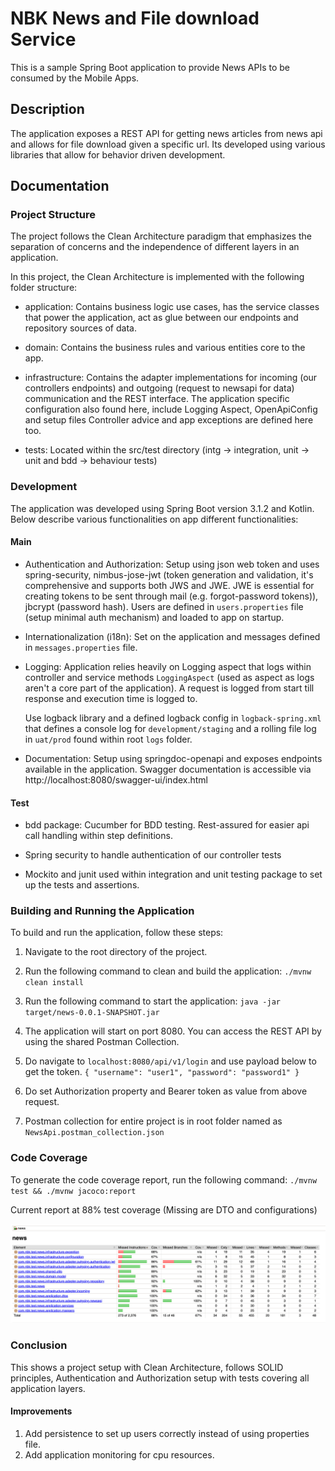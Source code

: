 # NBK News and File download Service

This is a sample Spring Boot application to provide News APIs to be consumed by the Mobile Apps.

## Description

The application exposes a REST API for getting news articles from news api and allows for file download given a specific
url. Its developed using various libraries that allow for behavior driven development.

## Documentation

### Project Structure

The project follows the Clean Architecture paradigm that emphasizes the separation of concerns and the independence of
different layers in an application. 

In this project, the Clean Architecture is implemented with the following folder structure:

* application: Contains business logic use cases, has the service classes that power the application, act as glue between our
  endpoints and repository sources of data.

* domain: Contains the business rules and various entities core to the app.

* infrastructure: Contains the adapter implementations for incoming (our controllers endpoints) and
  outgoing (request to newsapi for data) communication and the REST interface.
  The application specific configuration also found here, include Logging Aspect, OpenApiConfig and setup files
  Controller advice and app exceptions are defined here too.

* tests: Located within the src/test directory (intg -> integration, unit -> unit and bdd -> behaviour tests)


### Development

The application was developed using Spring Boot version 3.1.2 and Kotlin. Below describe various functionalities on app
different functionalities:

#### Main
* Authentication and Authorization: Setup using json web token and uses spring-security, nimbus-jose-jwt (token generation and 
  validation, it's comprehensive and supports both JWS and JWE. JWE is essential for creating tokens to be sent through mail
  (e.g. forgot-password tokens)), jbcrypt (password hash).
  Users are defined in `users.properties` file (setup minimal auth mechanism) and loaded to app on startup.

* Internationalization (i18n): Set on the application and messages defined in `messages.properties` file.

* Logging: Application relies heavily on Logging aspect that logs within controller and service methods `LoggingAspect`
  (used as aspect as logs aren't a core part of the application). A request is logged from start till response and 
  execution time is logged to.

  Use logback library and a defined logback config in `logback-spring.xml` that defines a console
  log for `development/staging` and a rolling file log in `uat/prod` found within root `logs` folder.

* Documentation: Setup using springdoc-openapi and exposes endpoints available in the application. Swagger documentation
  is accessible via http://localhost:8080/swagger-ui/index.html


#### Test
* bdd package: Cucumber for BDD testing. Rest-assured for easier api call handling within step definitions.

* Spring security to handle authentication of our controller tests

* Mockito and junit used within integration and unit testing package to set up the tests and assertions.


### Building and Running the Application

To build and run the application, follow these steps:
  1. Navigate to the root directory of the project.
  2. Run the following command to clean and build the application: ```./mvnw clean install```
  3. Run the following command to start the application: ```java -jar target/news-0.0.1-SNAPSHOT.jar```
  4. The application will start on port 8080. You can access the REST API by using the shared Postman Collection. 

  5. Do navigate to ```localhost:8080/api/v1/login``` and use payload below to get the token.
         ```{
             "username": "user1",
             "password": "password1"
         }```
  6. Do set Authorization property and Bearer token as value from above request.
  7. Postman collection for entire project is in root folder named as `NewsApi.postman_collection.json`  

### Code Coverage

To generate the code coverage report, run the following command:  ```./mvnw test && ./mvnw jacoco:report```

Current report at 88% test coverage (Missing are DTO and configurations)

![coverage_report.png](coverage_report.png)


### Conclusion

This shows a project setup with Clean Architecture, follows SOLID principles, Authentication and Authorization setup with
tests covering all application layers.

#### Improvements
  1. Add persistence to set up users correctly instead of using properties file.
  2. Add application monitoring for cpu resources. 

